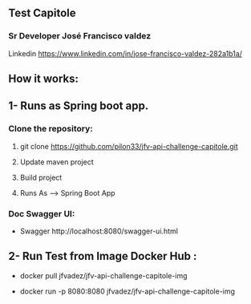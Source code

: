 
## Test Capitole

### Sr Developer José Francisco valdez 
 Linkedin https://www.linkedin.com/in/jose-francisco-valdez-282a1b1a/

## How it works:
## 1- Runs as Spring boot app.


### Clone the repository:
1) git clone https://github.com/pilon33/jfv-api-challenge-capitole.git


2) Update maven project  
3) Build project 
4) Runs As --> Spring Boot App 


###  Doc Swagger UI:

* Swagger  http://localhost:8080/swagger-ui.html



## 2- Run Test from Image Docker Hub :
  
* docker pull jfvadez/jfv-api-challenge-capitole-img

* docker run -p 8080:8080 jfvadez/jfv-api-challenge-capitole-img




